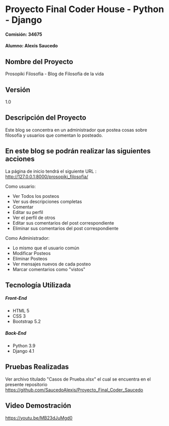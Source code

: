 # Proyecto Final Coder House - Python - Django
#### Comisión: 34675
#### Alumno: Alexis Saucedo

## Nombre del Proyecto
Prosopiki Filosofía - Blog de Filosofía de la vida

## Versión
1.0

## Descripción del Proyecto

Este blog se concentra en un administrador que postea cosas sobre filosofía y usuarios que comentan lo posteado.

## En este blog se podrán realizar las siguientes acciones

La página de inicio tendrá el siguiente URL : http://127.0.0.1:8000/prosopiki_filosofia/

Como usuario:
- Ver Todos los posteos
- Ver sus descripciones completas
- Comentar
- Editar su perfil
- Ver el perfil de otros
- Editar sus comentarios del post correspondiente
- Eliminar sus comentarios del post correspondiente


Como Administrador:
- Lo mismo que el usuario común
- Modificar Posteos
- Eliminar Posteos
- Ver mensajes nuevos de cada posteo
- Marcar comentarios como "vistos"


## Tecnología Utilizada

##### Front-End
- HTML 5
- CSS 3
- Bootstrap 5.2

##### Back-End
- Python 3.9
- Django 4.1

## Pruebas Realizadas

Ver archivo titulado "Casos de Prueba.xlsx" el cual se encuentra en el presente repositorio https://github.com/SaucedoAlexis/Proyecto_Final_Coder_Saucedo

## Video Demostración

https://youtu.be/MB23dJuMgd0









